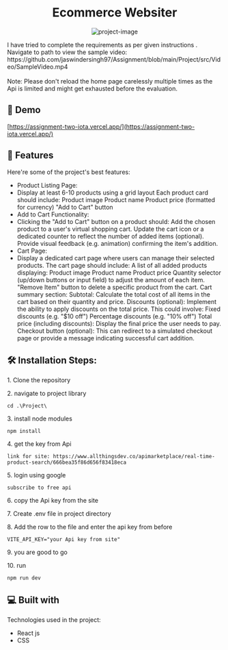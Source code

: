 <h1 align="center" id="title">Ecommerce Websiter</h1>

<p align="center"><img src="https://socialify.git.ci/jaswindersingh97/Assignment/image?language=1&amp;owner=1&amp;name=1&amp;stargazers=1&amp;theme=Light" alt="project-image"></p>

<p id="description">I have tried to complete the requirements as per given instructions .<br/> Navigate to path to view the sample video:<br/> https://github.com/jaswindersingh97/Assignment/blob/main/Project/src/Video/SampleVideo.mp4 <br/> <br/> Note: Please don't reload the home page carelessly multiple times as the Api is limited and might get exhausted before the evaluation.</p>

<h2>🚀 Demo</h2>

[https://assignment-two-iota.vercel.app/](https://assignment-two-iota.vercel.app/)

  
<h2>🧐 Features</h2>

Here're some of the project's best features:

*   Product Listing Page:
*   Display at least 6-10 products using a grid layout Each product card should include: Product image Product name Product price (formatted for currency) "Add to Cart" button
*   Add to Cart Functionality:
*   Clicking the "Add to Cart" button on a product should: Add the chosen product to a user's virtual shopping cart. Update the cart icon or a dedicated counter to reflect the number of added items (optional). Provide visual feedback (e.g. animation) confirming the item's addition.
*   Cart Page:
*   Display a dedicated cart page where users can manage their selected products. The cart page should include: A list of all added products displaying: Product image Product name Product price Quantity selector (up/down buttons or input field) to adjust the amount of each item. "Remove Item" button to delete a specific product from the cart. Cart summary section: Subtotal: Calculate the total cost of all items in the cart based on their quantity and price. Discounts (optional): Implement the ability to apply discounts on the total price. This could involve: Fixed discounts (e.g. "$10 off") Percentage discounts (e.g. "10% off") Total price (including discounts): Display the final price the user needs to pay. Checkout button (optional): This can redirect to a simulated checkout page or provide a message indicating successful cart addition.

<h2>🛠️ Installation Steps:</h2>

<p>1. Clone the repository</p>

<p>2. navigate to project library</p>

```
cd .\Project\
```

<p>3. install node modules</p>

```
npm install
```

<p>4. get the key from Api</p>

```
link for site: https://www.allthingsdev.co/apimarketplace/real-time-product-search/666bea35f86d656f83418eca
```

<p>5. login using google</p>

```
subscribe to free api
```

<p>6. copy the Api key from the site</p>

<p>7. Create .env file in project directory</p>

<p>8. Add the row to the file and enter the api key from before</p>

```
VITE_API_KEY="your Api key from site"
```

<p>9. you are good to go</p>

<p>10. run</p>

```
npm run dev
```

  
  
<h2>💻 Built with</h2>

Technologies used in the project:

*   React js
*   CSS
